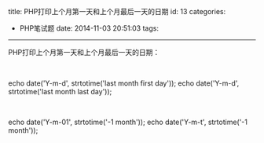 title: PHP打印上个月第一天和上个月最后一天的日期
id: 13
categories:
  - PHP笔试题
date: 2014-11-03 20:51:03
tags:
---

PHP打印上个月第一天和上个月最后一天的日期：

&nbsp;

echo date('Y-m-d', strtotime('last month first day'));
echo date('Y-m-d', strtotime('last month last day'));

&nbsp;

echo date('Y-m-01', strtotime('-1 month'));
echo date('Y-m-t', strtotime('-1 month'));